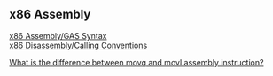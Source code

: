 ## x86 Assembly

[x86 Assembly/GAS Syntax](https://en.wikibooks.org/wiki/X86_Assembly/GAS_Syntax)  
[x86 Disassembly/Calling Conventions](https://en.wikibooks.org/wiki/X86_Disassembly/Calling_Conventions)  

[What is the difference between movq and movl assembly instruction?](https://www.quora.com/What-is-the-difference-between-movq-and-movl-assembly-instruction)  
